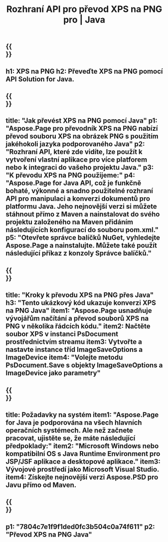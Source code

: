 ﻿---
translation: true
template: /_templates/_conversion-child-java.md
title: Rozhraní API pro převod XPS na PNG pro | Java
url: /java/conversion/xps-to-png/
description: Ukázkový konverzní kód Java pro formát XPS na soubor PNG. Tento příklad kódu použijte k převodu XPS na PNG v jakékoli webové nebo desktopové aplikaci založené na Javě.
informat: XPS
outformat: PNG
otherformats: EPS PS
---

{{<section banner>}}
---
h1: XPS na PNG
h2: Převeďte XPS na PNG pomocí API Solution for Java.
---

{{<section overview>}}
---
title: "Jak převést XPS na PNG pomocí Java"
p1: "Aspose.Page pro převodník XPS na PNG nabízí převod souboru XPS na obrázek PNG s použitím jakéhokoli jazyka podporovaného Java"
p2: "Rozhraní API, které zde vidíte, lze použít k vytvoření vlastní aplikace pro více platforem nebo k integraci do vašeho projektu Java."
p3: "K převodu XPS na PNG použijeme:"
p4: "Aspose.Page for Java API, což je funkčně bohaté, výkonné a snadno použitelné rozhraní API pro manipulaci a konverzi dokumentů pro platformu Java. Jeho nejnovější verzi si můžete stáhnout přímo z Maven a nainstalovat do svého projektu založeného na Maven přidáním následujících konfigurací do souboru pom.xml."
p5: "Otevřete správce balíčků NuGet, vyhledejte Aspose.Page a nainstalujte. Můžete také použít následující příkaz z konzoly Správce balíčků."
---

{{<section feature1>}}
---
title: "Kroky k převodu XPS na PNG přes Java"
h3: "Tento ukázkový kód ukazuje konverzi XPS na PNG Java"
item1: "Aspose.Page usnadňuje vývojářům načítání a převod souborů XPS na PNG v několika řádcích kódu."
item2: Načtěte soubor XPS v instanci PsDocument prostřednictvím streamu
item3: Vytvořte a nastavte instance tříd ImageSaveOptions a ImageDevice
item4: "Volejte metodu PsDocument.Save s objekty ImageSaveOptions a ImageDevice jako parametry"
---

{{<section feature2>}}
---
title: Požadavky na systém
item1: "Aspose.Page for Java je podporována na všech hlavních operačních systémech. Ale než začnete pracovat, ujistěte se, že máte následující předpoklady:"
item2: "Microsoft Windows nebo kompatibilní OS s Java Runtime Environment pro JSP/JSF aplikace a desktopové aplikace."
item3: Vývojové prostředí jako Microsoft Visual Studio.
item4: Získejte nejnovější verzi Aspose.PSD pro Javu přímo od Maven.
---

{{<section gist>}}
---
p1: "7804c7e1f9f1ded0fc3b504c0a74f611"
p2: "Převod XPS na PNG Java"
---
